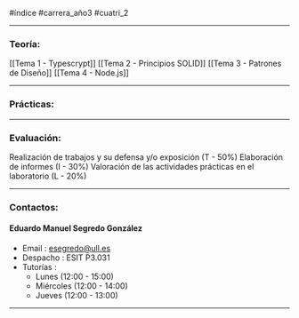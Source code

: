 #índice #carrera_año3 #cuatri_2 
___
### Teoría:
[[Tema 1 - Typescrypt]]
[[Tema 2 - Principios SOLID]]
[[Tema 3 - Patrones de Diseño]]
[[Tema 4 - Node.js]]
___
### Prácticas:

___
### Evaluación:
Realización de trabajos y su defensa y/o exposición (T - 50%)
Elaboración de informes (I - 30%)
Valoración de las actividades prácticas en el laboratorio (L - 20%)
___
### Contactos:
#### Eduardo Manuel Segredo González
+ Email : esegredo@ull.es
+ Despacho : ESIT P3.031
+ Tutorías : 
	+ Lunes (12:00 - 15:00)
	+ Miércoles (12:00 - 14:00)
	+ Jueves (12:00 - 13:00)
___